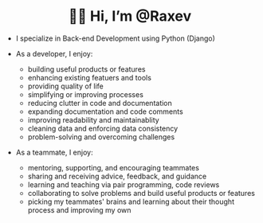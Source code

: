 <h1 align="center">🐱‍💻 Hi, I’m @Raxev</h1>

- I specialize in Back-end Development using Python (Django)
- As a developer, I enjoy:
  - building useful products or features
  - enhancing existing featuers and tools
  - providing quality of life
  - simplifying or improving processes
  - reducing clutter in code and documentation
  - expanding documentation and code comments
  - improving readability and maintainablity
  - cleaning data and enforcing data consistency
  - problem-solving and overcoming challenges
  
- As a teammate, I enjoy:
  - mentoring, supporting, and encouraging teammates
  - sharing and receiving advice, feedback, and guidance
  - learning and teaching via pair programming, code reviews
  - collaborating to solve problems and build useful products or features
  - picking my teammates' brains and learning about their thought process and improving my own

<!---
Raxev/Raxev is a ✨ special ✨ repository because its `README.md` (this file) appears on your GitHub profile.
You can click the Preview link to take a look at your changes.
--->
